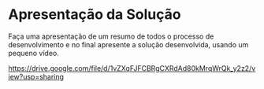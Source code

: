# Apresentação da Solução

Faça uma apresentação de um resumo de todos o processo de desenvolvimento e no final apresente a solução desenvolvida, usando um pequeno vídeo.


https://drive.google.com/file/d/1vZXqFJFCBRgCXRdAd80kMrqWrQk_y2z2/view?usp=sharing
